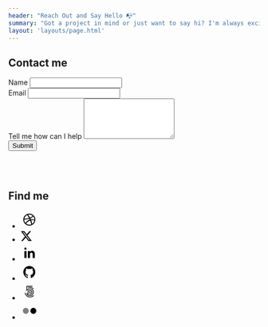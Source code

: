 ```yaml
---
header: "Reach Out and Say Hello 📭"
summary: "Got a project in mind or just want to say hi? I'm always excited to connect and collaborate. Drop me a message and let's bring your ideas to life."
layout: 'layouts/page.html'
---
```


<article>
<div class="container mb-5">
  <div class="row gx-lg-5">
    <div class="col-md-4">
      <h2 class="fw-bold text-uppercase">Contact me</h2>
    </div>
    <div class="col-md-7">
      <div class="w-100 mb-4 alert alert-success alert-dismissible fade show align-items-center" role="alert" id="success" style="display:none">
            <svg class="bi flex-shrink-0 me-2" xmlns="http://www.w3.org/2000/svg" width="24" height="24"
              fill="currentColor" class="bi bi-check-circle" viewBox="0 0 16 16" aria-label="Success:">
              <path d="M8 15A7 7 0 1 1 8 1a7 7 0 0 1 0 14zm0 1A8 8 0 1 0 8 0a8 8 0 0 0 0 16z" />
              <path
                d="M10.97 4.97a.235.235 0 0 0-.02.022L7.477 9.417 5.384 7.323a.75.75 0 0 0-1.06 1.06L6.97 11.03a.75.75 0 0 0 1.079-.02l3.992-4.99a.75.75 0 0 0-1.071-1.05z" />
            </svg>
            <div>Thanks for reaching out. I'll get back to you soon!</div>
            <button type="button" class="btn-close" data-bs-dismiss="alert" aria-label="Close">
              <svg xmlns="http://www.w3.org/2000/svg" width="36" height="36" fill="currentColor" class="bi bi-x"
                viewBox="0 0 16 16">
                <path
                  d="M4.646 4.646a.5.5 0 0 1 .708 0L8 7.293l2.646-2.647a.5.5 0 0 1 .708.708L8.707 8l2.647 2.646a.5.5 0 0 1-.708.708L8 8.707l-2.646 2.647a.5.5 0 0 1-.708-.708L7.293 8 4.646 5.354a.5.5 0 0 1 0-.708z" />
              </svg>
            </button>
       </div>
       <form class="row g-4" id="contactMe" netlify>
            <div class="col-md-12">
              <label for="inputName">Name</label>
              <input name="name" type="text" class="form-control form-control-lg" id="inputName" required>
            </div>
            <div class="col-md-12">
              <label for="inputEmail">Email</label>
              <input name="email" type="email" class="form-control form-control-lg" id="inputEmail" required>
            </div>
            <div class="col-md-12">
              <label for="textareaTellusmore">Tell me how can I help</label>
              <textarea name="message" class="form-control form-control-lg" id="textareaTellusmore" rows="5" required></textarea>
            </div>
            <div class="col-md-12">
              <div data-netlify-recaptcha="true"></div>
            </div>
            <div class="col-md-12">
                <button type="submit" class="btn btn-lg btn-primary w-100">Submit</button>
            </div>
        </form>
    </div>
  </div>
</div>
<br /><br />
<div class="container mb-5">
  <div class="row gx-lg-5">
    <div class="col-md-4">
      <h2 class="fw-bold text-uppercase">Find me</h2>
    </div>
    <div class="col-md-7">
      <ul class="social-networks">
        <li>
          <a href="https://www.dribbble.com/ifrantar" target="_blank"><svg width="36" height="36" viewBox="0 0 36 36" fill="none" xmlns="http://www.w3.org/2000/svg">
                    <path d="M25.914 11.49C25.8953 11.517 24.2505 13.8922 20.205 15.5445C20.4428 16.0335 20.6738 16.5307 20.8868 17.0302C20.9625 17.2095 21.0367 17.385 21.108 17.5612C24.6285 17.118 28.0965 17.8628 28.245 17.8943C28.2202 15.465 27.351 13.236 25.914 11.49ZM21.732 19.179C23.076 22.8728 23.622 25.881 23.7263 26.499C26.0265 24.9465 27.6615 22.4812 28.1175 19.6252C27.906 19.5562 25.0395 18.6488 21.732 19.179ZM22.0005 27.435C21.849 26.5395 21.2543 23.4015 19.812 19.6537C19.7888 19.662 19.7662 19.6688 19.743 19.677C13.6972 21.7838 11.7225 26.0317 11.7015 26.079C13.4408 27.432 15.6233 28.2488 18 28.2488C19.419 28.2473 20.7705 27.9585 22.0005 27.435ZM19.416 14.0175C23.2823 12.5685 24.7418 10.3462 24.7673 10.3087C22.9635 8.718 20.5943 7.7535 18 7.7535C17.1675 7.7535 16.359 7.854 15.585 8.04075C15.7387 8.24625 17.6633 10.8 19.416 14.0175ZM19.113 17.9557C18.8557 17.373 18.5752 16.7895 18.282 16.2143C13.005 17.7945 7.9425 17.6805 7.761 17.6737C7.758 17.7832 7.752 17.8898 7.752 18C7.752 20.6325 8.745 23.0333 10.3777 24.846C10.374 24.8415 13.179 19.866 18.7087 18.0773C18.8415 18.0338 18.978 17.994 19.113 17.9557ZM29.7548 15.5843C29.9168 16.3733 30 17.1862 30 18C30 18.8122 29.9175 19.6237 29.7548 20.415C29.5965 21.1875 29.3617 21.9458 29.055 22.671C28.755 23.3828 28.3837 24.069 27.9487 24.7087C27.5205 25.3447 27.027 25.9402 26.4847 26.4847C25.941 27.0255 25.344 27.5183 24.7095 27.9495C24.0682 28.3815 23.382 28.7527 22.671 29.055C21.9465 29.361 21.1875 29.595 20.4165 29.7532C19.6253 29.9167 18.8122 30 18 30C17.1862 30 16.3732 29.9175 15.5835 29.7532C14.8117 29.595 14.0527 29.3602 13.3282 29.055C12.6165 28.7527 11.9303 28.3815 11.289 27.9495C10.6545 27.519 10.0575 27.0255 9.51525 26.4847C8.97225 25.9402 8.4795 25.3447 8.0505 24.7087C7.61775 24.069 7.245 23.382 6.94425 22.671C6.6375 21.9465 6.402 21.1875 6.243 20.415C6.08175 19.6245 6 18.813 6 18C6 17.1862 6.08175 16.3733 6.243 15.5843C6.402 14.8118 6.63675 14.0528 6.9435 13.329C7.245 12.6158 7.617 11.9295 8.04975 11.2897C8.478 10.653 8.97225 10.0582 9.5145 9.51375C10.0567 8.97225 10.6538 8.481 11.2883 8.0505C11.9295 7.61625 12.6158 7.2435 13.3275 6.942C14.052 6.63525 14.811 6.4005 15.5828 6.243C16.3733 6.08175 17.1862 6 18 6C18.8122 6 19.6253 6.08175 20.4165 6.24375C21.1875 6.40125 21.9458 6.636 22.671 6.94275C23.3828 7.24425 24.0682 7.617 24.7095 8.05125C25.344 8.481 25.9417 8.973 26.4847 9.5145C27.0262 10.059 27.5205 10.6537 27.9487 11.2905C28.3837 11.9302 28.7557 12.6172 29.055 13.3297C29.3625 14.0527 29.5973 14.8118 29.7548 15.5843ZM17.433 14.6363C15.6593 11.4848 13.764 8.913 13.6275 8.7315C10.7692 10.0807 8.637 12.7148 7.97175 15.888C8.24175 15.8895 12.5123 15.9435 17.433 14.6363Z" fill="black"></path>
                </svg></a>
        </li>
        <li>
          <a href="https://x.com/ifrantar" target="_blank"><svg width="24" height="24" viewBox="0 0 24 24" aria-hidden="true" class=""><g><path d="M18.244 2.25h3.308l-7.227 8.26 8.502 11.24H16.17l-5.214-6.817L4.99 21.75H1.68l7.73-8.835L1.254 2.25H8.08l4.713 6.231zm-1.161 17.52h1.833L7.084 4.126H5.117z"></path></g></svg></a>
        </li>
        <li>
          <a href="https://www.linkedin.com/in/ivanfrantar/" target="_blank"><svg width="36" height="36" viewBox="0 0 36 36" fill="none">
                    <path fill-rule="evenodd" clip-rule="evenodd" d="M12.4052 29V15.1119H8.13184V29H12.4052ZM12.4052 10.1891C12.3797 8.94629 11.5551 8 10.2155 8C8.87552 8 8 8.94629 8 10.1891C8 11.405 8.85007 12.3786 10.1642 12.3786H10.1897C11.5551 12.3786 12.4052 11.405 12.4052 10.1891ZM19.3769 29V21.0872C19.3769 20.6637 19.4073 20.2403 19.5313 19.9384C19.8703 19.0918 20.6416 18.2155 21.9369 18.2155C23.6337 18.2155 24.6978 19.1828 24.6978 21.0872V29H29V20.8755C29 16.5233 26.6871 14.4981 23.602 14.4981C21.0724 14.4981 19.9621 15.9187 19.3456 16.8855L19.3764 15.0281H15.0817C15.1435 16.3576 15.0817 29 15.0817 29H19.3769Z" fill="black"></path>
                </svg></a>
        </li>
        <li>
          <a href="https://www.github.com/ifrantar" target="_blank"><svg width="36" height="36" viewBox="0 0 36 36" fill="none" xmlns="http://www.w3.org/2000/svg">
                    <path fill-rule="evenodd" clip-rule="evenodd" d="M18 6C11.3702 6 6 11.5053 6 18.3018C6 23.7392 9.44015 28.3457 14.2063 29.977C14.803 30.0902 15.0239 29.7126 15.0239 29.3803C15.0239 29.0858 15.0166 28.3155 15.0092 27.2885C11.6722 28.0286 10.965 25.6422 10.965 25.6422C10.4199 24.2225 9.63167 23.8373 9.63167 23.8373C8.54143 23.0746 9.71271 23.0897 9.71271 23.0897C10.9134 23.1803 11.5543 24.3584 11.5543 24.3584C12.6225 26.2388 14.3609 25.6951 15.0461 25.3779C15.1565 24.585 15.4659 24.0413 15.8048 23.7316C13.1455 23.4295 10.3462 22.3723 10.3462 17.66C10.3462 16.3158 10.8103 15.2207 11.5838 14.3598C11.4586 14.0427 11.046 12.7966 11.6943 11.105C11.6943 11.105 12.7035 10.7727 14.9945 12.3662C15.9521 12.0943 16.976 11.9584 18 11.9508C19.0165 11.9584 20.0479 12.0943 21.0056 12.3662C23.2965 10.7727 24.3057 11.105 24.3057 11.105C24.9614 12.7966 24.5488 14.0502 24.4236 14.3598C25.1897 15.2207 25.6537 16.3158 25.6537 17.66C25.6537 22.3874 22.8472 23.422 20.1731 23.7316C20.6004 24.1092 20.9908 24.8643 20.9908 26.0122C20.9908 27.6585 20.9761 28.9801 20.9761 29.3879C20.9761 29.7202 21.1897 30.0978 21.8011 29.977C26.5672 28.3457 30 23.7392 30 18.3094C30 11.5053 24.6298 6 18 6Z" fill="black"></path>
                </svg></a>
        </li>
        <li>
          <a href="https://www.500px.com/ifrantar" target="_blank"><svg width="36" height="36" viewBox="0 0 36 36" fill="none" xmlns="http://www.w3.org/2000/svg">
                <mask id="mask0" mask-type="alpha" maskUnits="userSpaceOnUse" x="9" y="7" width="18" height="23">
                <path d="M9 7H27V30H9V7Z" fill="white"></path>
                </mask>
                <g mask="url(#mask0)">
                <path fill-rule="evenodd" clip-rule="evenodd" d="M26.6871 26.1171H26.6872C26.5239 25.9553 26.3853 25.8598 26.2633 25.8249C26.1396 25.7897 26.0292 25.816 25.9439 25.901L25.8635 25.9807C25.0227 26.8166 24.0437 27.4729 22.9535 27.9313C21.8253 28.4056 20.6265 28.6462 19.3904 28.6462C18.1542 28.6462 16.9555 28.4056 15.8273 27.9313C14.7372 27.4729 13.7581 26.8167 12.9173 25.9808C12.0413 25.1099 11.3812 24.1367 10.9553 23.0881C10.5401 22.0656 10.4044 21.2966 10.3599 21.0439C10.3557 21.0202 10.3524 21.0015 10.3498 20.988C10.2926 20.6904 10.0171 20.6696 9.62122 20.7299C9.45653 20.7549 8.95544 20.8311 9.00319 21.1895L9.0043 21.1977C9.13697 22.0273 9.37134 22.8407 9.7009 23.6154C10.2306 24.8604 10.9888 25.9783 11.9543 26.9381C12.9198 27.8979 14.0445 28.6516 15.2968 29.1781C16.5934 29.7235 17.9707 30 19.3904 30C20.8093 30 22.1866 29.7234 23.4839 29.1777C24.7359 28.6514 25.8605 27.8976 26.8264 26.9372C26.8286 26.935 26.8814 26.883 26.9103 26.8517C27.0166 26.7367 27.1091 26.5354 26.6871 26.1171ZM19.3773 9.46427C18.0207 9.46427 16.5777 9.73649 15.5175 10.1924C15.4041 10.2365 15.3364 10.327 15.3215 10.4541C15.3076 10.5741 15.3402 10.7323 15.4212 10.9382C15.4869 11.1052 15.6616 11.5489 15.9997 11.4207C17.0848 11.0092 18.2843 10.7826 19.3773 10.7826C20.6157 10.7826 21.8168 11.0236 22.9473 11.4989C23.8456 11.8766 24.693 12.4223 25.6145 13.216C25.6817 13.2739 25.753 13.3033 25.8264 13.3033C26.0061 13.3033 26.1784 13.1278 26.3258 12.9634C26.5718 12.6891 26.7408 12.461 26.4984 12.2327C25.6185 11.4041 24.6542 10.7851 23.4639 10.2847C22.1693 9.74031 20.7944 9.46427 19.3773 9.46427ZM17.5279 20.8665C17.5295 21.0189 17.6698 21.1525 17.7536 21.2324L17.78 21.2577C17.9237 21.3982 18.0606 21.4694 18.1868 21.4694C18.2914 21.4694 18.3558 21.4203 18.3786 21.3991C18.4419 21.3407 19.1581 20.6193 19.2264 20.5505L20.0251 21.3419C20.099 21.4247 20.1794 21.4662 20.2731 21.4688C20.4006 21.4688 20.5396 21.3934 20.6862 21.2447C21.0308 20.8949 20.8583 20.7063 20.775 20.6151L19.9657 19.8104L20.8096 18.9655C20.9947 18.7664 20.8313 18.5548 20.6683 18.3928C20.4316 18.1574 20.2032 18.0967 20.0568 18.2308L19.2177 19.0664L18.3691 18.2226C18.3241 18.1798 18.2674 18.1572 18.2051 18.1572C18.092 18.1572 17.9582 18.2332 17.8074 18.3831C17.5464 18.6425 17.4904 18.8218 17.6263 18.9649L18.475 19.8061L17.6312 20.6465C17.5618 20.7154 17.527 20.7894 17.5279 20.8665ZM12.1467 22.1124C12.1518 22.1263 12.2717 22.4558 12.3411 22.6191C12.7224 23.5152 13.2683 24.3202 13.9639 25.0116C14.6589 25.7025 15.4687 26.2452 16.371 26.6246C17.3049 27.0173 18.2967 27.2164 19.319 27.2164C20.3411 27.2164 21.3329 27.0173 22.267 26.6245C23.1689 26.2453 23.9788 25.7025 24.6741 25.0113C25.3694 24.3202 25.9154 23.5151 26.2969 22.6185C26.692 21.6899 26.8923 20.7039 26.8923 19.6878C26.8923 18.6716 26.692 17.6856 26.2969 16.7572C25.9154 15.8606 25.3695 15.0555 24.6741 14.3643C23.979 13.6732 23.1691 13.1304 22.267 12.7511C21.333 12.3584 20.3411 12.1592 19.319 12.1592C18.2847 12.1592 17.2512 12.3639 16.3302 12.7511C15.5941 13.0607 14.3481 13.8577 13.6187 14.6055L13.6144 14.6098V8.4139L24.0842 8.41381C24.4652 8.40967 24.4652 7.88076 24.4652 7.70693C24.4652 7.53319 24.4652 7.00442 24.083 7.00009L12.7624 7C12.4542 7 12.2635 7.25484 12.2635 7.49096V16.2121C12.2635 16.4934 12.616 16.6966 12.9436 16.7662C13.5833 16.9021 13.7311 16.6988 13.8877 16.4837L13.9085 16.4552C14.1477 16.1019 14.8952 15.3541 14.9027 15.3467C16.0692 14.1871 17.6288 13.5485 19.2943 13.5485C20.9519 13.5485 22.5071 14.1871 23.6736 15.3467C24.844 16.5102 25.4886 18.0519 25.4886 19.6878C25.4886 21.3296 24.8473 22.8713 23.6829 24.0289C22.5332 25.1717 20.9273 25.8271 19.2769 25.8271C18.1589 25.8271 17.0799 25.531 16.1555 24.9706L16.1594 19.6678C16.1594 18.9607 16.4681 18.1921 16.9851 17.6117C17.5761 16.9481 18.3907 16.5827 19.2789 16.5827C20.1389 16.5827 20.9422 16.9073 21.5408 17.4967C22.135 18.0819 22.4623 18.8616 22.4623 19.6921C22.4623 21.4641 21.0606 22.8522 19.2711 22.8522C18.9262 22.8522 18.2991 22.7007 18.2733 22.6945C17.912 22.5875 17.7583 23.0862 17.7077 23.2505C17.5133 23.8826 17.8055 24.0079 17.866 24.0266C18.4419 24.2043 18.8195 24.2379 19.3148 24.2379C21.8409 24.2379 23.896 22.1939 23.896 19.6816C23.896 17.1894 21.8421 15.1618 19.3176 15.1618C18.0813 15.1618 16.9199 15.6316 16.0474 16.4846C15.2164 17.2971 14.7399 18.3803 14.7399 19.4563L14.7394 19.483C14.7353 19.6172 14.7327 22.7961 14.732 23.8394L14.7272 23.8342C14.2524 23.3115 13.7831 22.5115 13.4719 21.6941C13.35 21.3738 13.0745 21.4305 12.6985 21.5456C12.5343 21.5958 12.0347 21.7488 12.1452 22.1079L12.1467 22.1124Z" fill="black"></path>
                </g>
                </svg> </a>
        </li>
        <li><a href="https://www.flickr.com/photos/Ivanico" target="_blank"><svg width="36" height="36" viewBox="0 0 36 36" fill="none" xmlns="http://www.w3.org/2000/svg">
                <path d="M10.9062 24C14.1681 24 16.8124 21.3137 16.8124 18C16.8124 14.6863 14.1681 12 10.9062 12C7.6443 12 5 14.6863 5 18C5 21.3137 7.6443 24 10.9062 24Z" fill="grey"></path>
                <path d="M26.0937 24C29.3556 24 31.9999 21.3137 31.9999 18C31.9999 14.6863 29.3556 12 26.0937 12C22.8318 12 20.1875 14.6863 20.1875 18C20.1875 21.3137 22.8318 24 26.0937 24Z" fill="black"></path>
                </svg></a></li>
      </ul>
    </div>
  </div>
  </div>

<script>
          let formElem = document.getElementById('contactMe');
          if (formElem) {
            const handleSubmit = (e) => {
              e.preventDefault()
              let formData = new FormData(formElem)
              fetch('/', {
                method: 'POST',
                headers: { "Content-Type": "application/x-www-form-urlencoded" },
                body: new URLSearchParams(formData).toString()
              }).then(() => document.getElementById('success').style.display = "flex").catch((error) =>
                alert(error))
            }
            formElem.addEventListener("submit", handleSubmit)
          }
</script>

</article>
